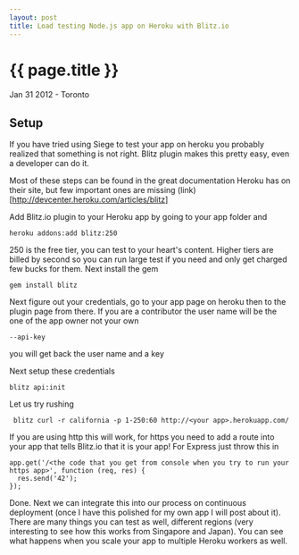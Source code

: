 ```yaml
---
layout: post
title: Load testing Node.js app on Heroku with Blitz.io 
---
```


{{ page.title }}
================

<p class="meta">Jan 31 2012 - Toronto</p>

Setup
-----

If you have tried using Siege to test your app on heroku you probably realized that something is not right. Blitz plugin makes this pretty easy, even a developer can do it.

Most of these steps can be found in the great documentation Heroku has on their site, but few important ones are missing (link)[http://devcenter.heroku.com/articles/blitz] 

Add Blitz.io plugin to your Heroku app by going to your app folder and

    heroku addons:add blitz:250

250 is the free tier, you can test to your heart's content. Higher tiers are billed by second so you can run large test if you need and only get charged few bucks for them. Next install the gem

    gem install blitz

Next figure out your credentials, go to your app page on heroku then to the plugin page from there. If you are a contributor the user name will be the one of the app owner not your own

    --api-key

you will get back the user name and a key

Next setup these credentials

    blitz api:init

Let us try rushing

     blitz curl -r california -p 1-250:60 http://<your app>.herokuapp.com/

If you are using http this will work, for https you need to add a route into your app that tells Blitz.io that it is your app! For Express just throw this in

    app.get('/<the code that you get from console when you try to run your https app>', function (req, res) {
      res.send('42');
    });

Done. Next we can integrate this into our process on continuous deployment (once I have this polished for my own app I will post about it). There are many things you can test as well, different regions (very interesting to see how this works from Singapore and Japan). You can see what happens when you scale your app to multiple Heroku workers as well.
